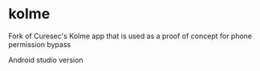 kolme
=====

Fork of Curesec's Kolme app that is used as a proof of concept for phone permission bypass

Android studio version
